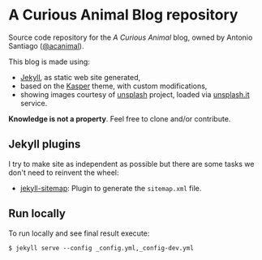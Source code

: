 # A Curious Animal Blog repository

Source code repository for the *A Curious Animal* blog, owned by Antonio Santiago ([@acanimal](https://twitter.com/acanimal)).

This blog is made using:

- [Jekyll](http://jekyllrb.com/), as static web site generated,
- based on the [Kasper](https://github.com/rosario/kasper) theme, with custom modifications,
- showing images courtesy of [unsplash](https://unsplash.com/) project, loaded via [unsplash.it](https://unsplash.it/) service.

**Knowledge is not a property**. Feel free to clone and/or contribute.

## Jekyll plugins

I try to make site as independent as possible but there are some tasks we don't need to reinvent the wheel:

- [jekyll-sitemap](https://help.github.com/articles/sitemaps-for-github-pages/): Plugin to generate the `sitemap.xml` file.


## Run locally

To run locally and see final result execute:

`$ jekyll serve --config _config.yml,_config-dev.yml`
